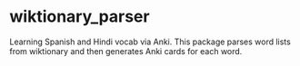 # wiktionary_parser
Learning Spanish and Hindi vocab via Anki. This package parses word lists from wiktionary and then generates Anki cards for each word.

